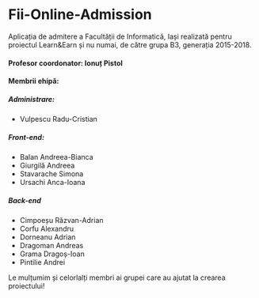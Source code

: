 # Fii-Online-Admission
Aplicația de admitere a Facultății de Informatică, Iași realizată pentru proiectul Learn&amp;Earn și nu numai, de către grupa B3, generația 2015-2018.

#### Profesor coordonator: Ionuț Pistol

#### Membrii ehipă:
##### Administrare:
* Vulpescu Radu-Cristian
##### Front-end:
* Balan Andreea-Bianca
* Giurgilă Andreea
* Stavarache Simona
* Ursachi Anca-Ioana
##### Back-end
* Cimpoeșu Răzvan-Adrian
* Corfu Alexandru
* Dorneanu Adrian
* Dragoman Andreas
* Grama Dragoș-Ioan
* Pintilie Andrei

Le mulțumim și celorlalți membri ai grupei care au ajutat la crearea proiectului!
